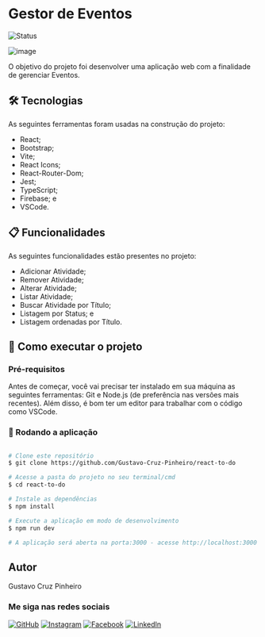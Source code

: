 # Gestor de Eventos

![Status](http://img.shields.io/static/v1?label=Status&message=Finalizado&color=GREEN&style=for-the-badge)
<!--![JavaScript](https://img.shields.io/badge/javascript-%23323330.svg?style=for-the-badge&logo=javascript&logoColor=%23F7DF1E)
![React](https://img.shields.io/badge/react-%2320232a.svg?style=for-the-badge&logo=react&logoColor=%2361DAFB)
![Vite](https://img.shields.io/badge/vite-%23646CFF.svg?style=for-the-badge&logo=vite&logoColor=white)-->

![image](./src/assests/demo.png)

O objetivo do projeto foi desenvolver uma aplicação web com a finalidade de gerenciar Eventos.

## 🛠 Tecnologias

As seguintes ferramentas foram usadas na construção do projeto:

* React;
* Bootstrap;
* Vite;
* React Icons;
* React-Router-Dom;
* Jest;
* TypeScript;
* Firebase; e
* VSCode.

## 📋 Funcionalidades

As seguintes funcionalidades estão presentes no projeto:

* Adicionar Atividade;
* Remover Atividade;
* Alterar Atividade;
* Listar Atividade;
* Buscar Atividade por Título;
* Listagem por Status; e
* Listagem ordenadas por Título.

## 🚀 Como executar o projeto

### Pré-requisitos

Antes de começar, você vai precisar ter instalado em sua máquina as seguintes ferramentas: Git e Node.js (de preferência nas versões mais recentes). Além disso, é bom ter um editor para trabalhar com o código como VSCode.

### 🧭 Rodando a aplicação

```bash

# Clone este repositório
$ git clone https://github.com/Gustavo-Cruz-Pinheiro/react-to-do

# Acesse a pasta do projeto no seu terminal/cmd
$ cd react-to-do

# Instale as dependências
$ npm install

# Execute a aplicação em modo de desenvolvimento
$ npm run dev

# A aplicação será aberta na porta:3000 - acesse http://localhost:3000

```

## Autor

Gustavo Cruz Pinheiro

### Me siga nas redes sociais

<a href="https://github.com/Gustavo-Cruz-Pinheiro">![GitHub](https://img.shields.io/badge/github-%23121011.svg?style=for-the-badge&logo=github&logoColor=white)</a>
<a href="https://www.instagram.com/gusttavo.cruz_">![Instagram](https://img.shields.io/badge/Instagram-%23E4405F.svg?style=for-the-badge&logo=Instagram&logoColor=white)</a>
<a href="https://www.facebook.com/gustavocruzpinheiro">![Facebook](https://img.shields.io/badge/Facebook-%231877F2.svg?style=for-the-badge&logo=Facebook&logoColor=white)</a>
<a href="https://www.linkedin.com/in/gustavo-cruz-pinheiro-61b852217/">![LinkedIn](https://img.shields.io/badge/linkedin-%230077B5.svg?style=for-the-badge&logo=linkedin&logoColor=white)</a>
